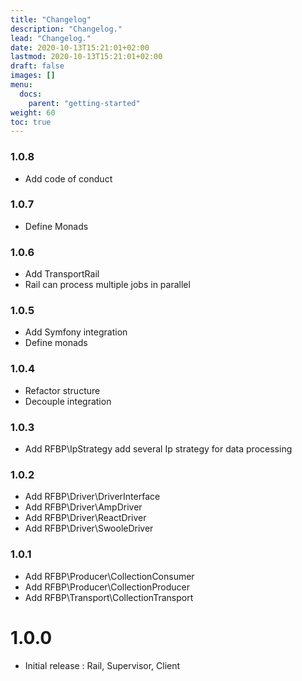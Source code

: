 ```yaml
---
title: "Changelog"
description: "Changelog."
lead: "Changelog."
date: 2020-10-13T15:21:01+02:00
lastmod: 2020-10-13T15:21:01+02:00
draft: false
images: []
menu:
  docs:
    parent: "getting-started"
weight: 60
toc: true
---
```


### 1.0.8

- Add code of conduct

### 1.0.7

- Define Monads

### 1.0.6

- Add TransportRail
- Rail can process multiple jobs in parallel

### 1.0.5

- Add Symfony integration
- Define monads

### 1.0.4

- Refactor structure
- Decouple integration

### 1.0.3

- Add RFBP\IpStrategy add several Ip strategy for data processing

### 1.0.2

- Add RFBP\Driver\DriverInterface
- Add RFBP\Driver\AmpDriver
- Add RFBP\Driver\ReactDriver
- Add RFBP\Driver\SwooleDriver

### 1.0.1

- Add RFBP\Producer\CollectionConsumer
- Add RFBP\Producer\CollectionProducer
- Add RFBP\Transport\CollectionTransport

# 1.0.0

- Initial release : Rail, Supervisor, Client